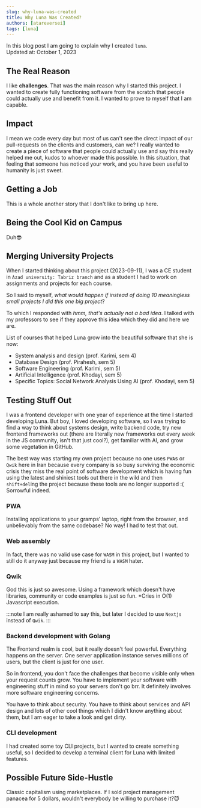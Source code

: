 ```yaml
---
slug: why-luna-was-created
title: Why Luna Was Created?
authors: [atareversei]
tags: [luna]
---
```


In this blog post I am going to explain why I created `luna`.  
Updated at: October 1, 2023

<!--truncate-->

## The Real Reason

I like **challenges**.
That was the main reason why I started this project.
I wanted to create fully functioning software from the scratch that people could actually use and benefit from it.
I wanted to prove to myself that I am capable.

## Impact

I mean we code every day but most of us can't see the direct impact of our pull-requests on the clients and customers,
can we?
I really wanted to create a piece of software that people could actually use and say this really helped me out,
kudos to whoever made this possible.
In this situation, that feeling that someone has noticed your work,
and you have been useful to humanity is just sweet.

## Getting a Job

This is a whole another story that I don't like to bring up here.

## Being the Cool Kid on Campus
Duh😎

## Merging University Projects

When I started thinking about this project (2023-09-11),
I was a CE student in `Azad university: Tabriz branch`
and as a student I had to work on assignments and projects for each course.

So I said to myself, _what would happen if instead of doing 10 meaningless small projects I did this one big project_?

To which I responded with _hmm, that's actually not a bad idea_.
I talked with my professors to see if they approve this idea which they did and here we are.

List of courses that helped Luna grow into the beautiful software that she is now:

- System analysis and design (prof. Karimi, sem 4)
- Database Design (prof. Pirahesh, sem 5)
- Software Engineering (prof. Karimi, sem 5)
- Artificial Intelligence (prof. Khodayi, sem 5)
- Specific Topics: Social Network Analysis Using AI (prof. Khodayi, sem 5)

## Testing Stuff Out

I was a frontend developer with one year of experience at the time I started developing Luna.
But boy, I loved developing software,
so I was trying to find a way to think about systems design,
write backend code,
try new frontend frameworks out (there are literally new frameworks out every week in the JS community,
isn't that just cool?),
get familiar with AI,
and grow some vegetation in GitHub.

The best way was starting my own project because no one uses `PWA`s or `Qwik` here in Iran because every company is so busy surviving the economic crisis they miss the real point of software development which is having fun using the latest and shiniest tools out there in the wild and then `shift+del`ing the project because these tools are no longer supported :(
Sorrowful indeed.

### PWA

Installing applications to your gramps' laptop, right from the browser, and unbelievably from the same codebase? No way! I had to test that out.

### Web assembly

In fact, there was no valid use case for `WASM` in this project,
but I wanted to still do it anyway just because my friend is a `WASM` hater.

### Qwik

God this is just so awesome. Using a framework which doesn't have libraries, community or code examples is just so fun. \*Cries in O(1) Javascript execution.

:::note
I am really ashamed to say this, but later I decided to use `Nextjs` instead of `Qwik`.
:::

### Backend development with Golang

The Frontend realm is cool, but it really doesn't feel powerful.
Everything happens on the server.
One server application instance serves millions of users, but the client is just for one user.

So in frontend, you don't face the challenges that become visible only when your request counts grow.
You have to implement your software with engineering stuff in mind so your servers don't go brr.
It definitely involves more software engineering concerns.

You have to think about security.
You have to think about services and API design and lots of other cool things which I didn't know anything about them,
but I am eager to take a look and get dirty.

### CLI development

I had created some toy CLI projects, but I wanted to create something useful,
so I decided to develop a terminal client for Luna with limited features.

## Possible Future Side-Hustle

Classic capitalism using marketplaces.
If I sold project management panacea for 5 dollars, wouldn't everybody be willing to purchase it?😈 